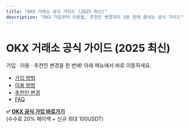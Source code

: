 ```yaml
---
title: "OKX 거래소 공식 가이드 (2025 최신)"
description: "OKX 가입부터 이용법, 추천인 변경까지 3분 만에 끝내는 공식 가이드"
---
```


# OKX 거래소 공식 가이드 (2025 최신)
가입 · 이용 · 추천인 변경을 한 번에! 아래 메뉴에서 바로 이동하세요.

- [가입 방법](/guide/register/)
- [이용 방법](/guide/manual/)
- [추천인 변경](/guide/referral-reset/)
- [FAQ](/faq/)

**✅ [OKX 공식 가입 바로가기](https://www.okx.com/join/XXXX)**  
(수수료 20% 페이백 + 신규 최대 100USDT)

